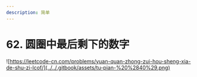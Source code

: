 ```yaml
---
description: 简单
---
```


# 62. 圆圈中最后剩下的数字

![https://leetcode-cn.com/problems/yuan-quan-zhong-zui-hou-sheng-xia-de-shu-zi-lcof/](../../.gitbook/assets/tu-pian-%20%2840%29.png)

